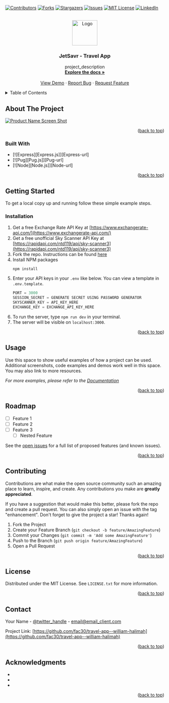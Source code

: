 <!-- Improved compatibility of back to top link: See: https://github.com/othneildrew/Best-README-Template/pull/73 -->
<a name="readme-top"></a>
<!--
*** Thanks for checking out the Best-README-Template. If you have a suggestion
*** that would make this better, please fork the repo and create a pull request
*** or simply open an issue with the tag "enhancement".
*** Don't forget to give the project a star!
*** Thanks again! Now go create something AMAZING! :D
-->



<!-- PROJECT SHIELDS -->
<!--
*** I'm using markdown "reference style" links for readability.
*** Reference links are enclosed in brackets [ ] instead of parentheses ( ).
*** See the bottom of this document for the declaration of the reference variables
*** for contributors-url, forks-url, etc. This is an optional, concise syntax you may use.
*** https://www.markdownguide.org/basic-syntax/#reference-style-links
-->
[![Contributors][contributors-shield]][contributors-url]
[![Forks][forks-shield]][forks-url]
[![Stargazers][stars-shield]][stars-url]
[![Issues][issues-shield]][issues-url]
[![MIT License][license-shield]][license-url]
[![LinkedIn][linkedin-shield]][linkedin-url]



<!-- PROJECT LOGO -->
<br />
<div align="center">
  <a href="https://github.com/fac30/travel-app--william-halimah">
    <img src="images/logo.png" alt="Logo" width="80" height="80">
  </a>

<h3 align="center">JetSavr - Travel App</h3>

  <p align="center">
    project_description
    <br />
    <a href="https://github.com/fac30/travel-app--william-halimah"><strong>Explore the docs »</strong></a>
    <br />
    <br />
    <a href="https://github.com/fac30/travel-app--william-halimah">View Demo</a>
    ·
    <a href="https://github.com/fac30/travel-app--william-halimah/issues">Report Bug</a>
    ·
    <a href="https://github.com/fac30/travel-app--william-halimah/issues">Request Feature</a>
  </p>
</div>



<!-- TABLE OF CONTENTS -->
<details>
  <summary>Table of Contents</summary>
  <ol>
    <li>
      <a href="#about-the-project">About The Project</a>
      <ul>
        <li><a href="#built-with">Built With</a></li>
      </ul>
    </li>
    <li>
      <a href="#getting-started">Getting Started</a>
      <ul>
        <li><a href="#installation">Installation</a></li>
      </ul>
    </li>
    <li><a href="#usage">Usage</a></li>
    <li><a href="#roadmap">Roadmap</a></li>
    <li><a href="#contributing">Contributing</a></li>
    <li><a href="#license">License</a></li>
    <li><a href="#contact">Contact</a></li>
    <li><a href="#acknowledgments">Acknowledgments</a></li>
  </ol>
</details>



<!-- ABOUT THE PROJECT -->
## About The Project

[![Product Name Screen Shot][product-screenshot]](https://example.com)



<p align="right">(<a href="#readme-top">back to top</a>)</p>



### Built With

* [![Express][Express.js]][Express-url]
* [![Pug][Pug.js]][Pug-url]
* [![Node][Node.js]][Node-url]

<p align="right">(<a href="#readme-top">back to top</a>)</p>



<!-- GETTING STARTED -->
## Getting Started

To get a local copy up and running follow these simple example steps.


### Installation

1. Get a free Exchange Rate API Key at [https://www.exchangerate-api.com/](https://www.exchangerate-api.com/)
2. Get a free unofficial Sky Scanner API Key at [https://rapidapi.com/ntd119/api/sky-scanner3](https://rapidapi.com/ntd119/api/sky-scanner3)
2. Fork the repo. Instructions can be found [here](https://docs.github.com/en/pull-requests/collaborating-with-pull-requests/working-with-forks/fork-a-repo)
3. Install NPM packages
   ```sh
   npm install
   ```
4. Enter your API keys in your `.env` like below. You can view a template in `.env.template`.
    ```js
    PORT = 3000
    SESSION_SECRET = GENERATE SECRET USING PASSWORD GENERATOR
    SKYSCANNER_KEY = API_KEY_HERE
    EXCHANGE_KEY = EXCHANGE_API_KEY_HERE
    ```
5. To run the server, type `npm run dev` in your terminal.
6. The server will be visible on `localhost:3000`.

<p align="right">(<a href="#readme-top">back to top</a>)</p>



<!-- USAGE EXAMPLES -->
## Usage

Use this space to show useful examples of how a project can be used. Additional screenshots, code examples and demos work well in this space. You may also link to more resources.

_For more examples, please refer to the [Documentation](https://example.com)_

<p align="right">(<a href="#readme-top">back to top</a>)</p>



<!-- ROADMAP -->
## Roadmap

- [ ] Feature 1
- [ ] Feature 2
- [ ] Feature 3
    - [ ] Nested Feature

See the [open issues](https://github.com/fac30/travel-app--william-halimah/issues) for a full list of proposed features (and known issues).

<p align="right">(<a href="#readme-top">back to top</a>)</p>



<!-- CONTRIBUTING -->
## Contributing

Contributions are what make the open source community such an amazing place to learn, inspire, and create. Any contributions you make are **greatly appreciated**.

If you have a suggestion that would make this better, please fork the repo and create a pull request. You can also simply open an issue with the tag "enhancement".
Don't forget to give the project a star! Thanks again!

1. Fork the Project
2. Create your Feature Branch (`git checkout -b feature/AmazingFeature`)
3. Commit your Changes (`git commit -m 'Add some AmazingFeature'`)
4. Push to the Branch (`git push origin feature/AmazingFeature`)
5. Open a Pull Request

<p align="right">(<a href="#readme-top">back to top</a>)</p>



<!-- LICENSE -->
## License

Distributed under the MIT License. See `LICENSE.txt` for more information.

<p align="right">(<a href="#readme-top">back to top</a>)</p>



<!-- CONTACT -->
## Contact

Your Name - [@twitter_handle](https://twitter.com/twitter_handle) - email@email_client.com

Project Link: [https://github.com/fac30/travel-app--william-halimah](https://github.com/fac30/travel-app--william-halimah)

<p align="right">(<a href="#readme-top">back to top</a>)</p>



<!-- ACKNOWLEDGMENTS -->
## Acknowledgments

* []()
* []()
* []()

<p align="right">(<a href="#readme-top">back to top</a>)</p>



<!-- MARKDOWN LINKS & IMAGES -->
<!-- https://www.markdownguide.org/basic-syntax/#reference-style-links -->
[contributors-shield]: https://img.shields.io/github/contributors/fac30/travel-app--william-halimah.svg?style=for-the-badge
[contributors-url]: https://github.com/fac30/travel-app--william-halimah/graphs/contributors
[forks-shield]: https://img.shields.io/github/forks/fac30/travel-app--william-halimah.svg?style=for-the-badge
[forks-url]: https://github.com/fac30/travel-app--william-halimah/network/members
[stars-shield]: https://img.shields.io/github/stars/fac30/travel-app--william-halimah.svg?style=for-the-badge
[stars-url]: https://github.com/fac30/travel-app--william-halimah/stargazers
[issues-shield]: https://img.shields.io/github/issues/fac30/travel-app--william-halimah.svg?style=for-the-badge
[issues-url]: https://github.com/fac30/travel-app--william-halimah/issues
[license-shield]: https://img.shields.io/github/license/fac30/travel-app--william-halimah.svg?style=for-the-badge
[license-url]: https://github.com/fac30/travel-app--william-halimah/blob/master/LICENSE.txt
[linkedin-shield]: https://img.shields.io/badge/-LinkedIn-black.svg?style=for-the-badge&logo=linkedin&colorB=555
[linkedin-url]: https://linkedin.com/in/linkedin_username
[product-screenshot]: images/screenshot.png
[Next.js]: https://img.shields.io/badge/next.js-000000?style=for-the-badge&logo=nextdotjs&logoColor=white
[Next-url]: https://nextjs.org/
[React.js]: https://img.shields.io/badge/React-20232A?style=for-the-badge&logo=react&logoColor=61DAFB
[React-url]: https://reactjs.org/
[Vue.js]: https://img.shields.io/badge/Vue.js-35495E?style=for-the-badge&logo=vuedotjs&logoColor=4FC08D
[Vue-url]: https://vuejs.org/
[Angular.io]: https://img.shields.io/badge/Angular-DD0031?style=for-the-badge&logo=angular&logoColor=white
[Angular-url]: https://angular.io/
[Svelte.dev]: https://img.shields.io/badge/Svelte-4A4A55?style=for-the-badge&logo=svelte&logoColor=FF3E00
[Svelte-url]: https://svelte.dev/
[Laravel.com]: https://img.shields.io/badge/Laravel-FF2D20?style=for-the-badge&logo=laravel&logoColor=white
[Laravel-url]: https://laravel.com
[Bootstrap.com]: https://img.shields.io/badge/Bootstrap-563D7C?style=for-the-badge&logo=bootstrap&logoColor=white
[Bootstrap-url]: https://getbootstrap.com
[JQuery.com]: https://img.shields.io/badge/jQuery-0769AD?style=for-the-badge&logo=jquery&logoColor=white
[JQuery-url]: https://jquery.com 